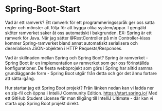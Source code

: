 # Spring-Boot-Start
Vad är ett ramverk?
Ett ramverk för ett programmeringsspråk ger oss satta regler och mönster att följa för att bygga olika system/appar. I gengäld sköter ramverket saker åt oss automatiskt i bakgrunden.
EX:
Spring är ett ramverk för Java. När jag sätter @RestController på min Controller-klass kommer Spring-ramverket bland annat automatiskt serialisera och deserialisera JSON-objekten i HTTP Requests/Responses.

Vad är skillnaden mellan Spring och Spring Boot?
Spring är ramverket - Spring Boot är en implementation av ramverket som ger oss förinställda konfigurationer. De flesta webbprojekt som görs i Spring har alltid samma grundläggande form - Spring Boot utgår från detta och gör det ännu fortare att sätta igång.

Hur startar jag ett Spring Boot projekt?
Från länken nedan kan vi ladda ner en zip-fil och öppna i IntelliJ Community Edition.
https://start.spring.io/
Med ett GitHub Student License får man tillgång till IntelliJ Ultimate - där kan vi starta upp Spring Boot projekt direkt.
